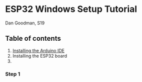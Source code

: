 # ESP32 Windows Setup Tutorial
Dan Goodman, S19

## Table of contents
1) [Installing the Arduino IDE](#step_1)
2) Installing the ESP32 board
3) 


### Step 1
